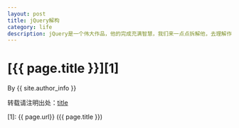 ```yaml
---
layout: post
title: jQuery解构
category: life
description: jQuery是一个伟大作品，他的完成充满智慧，我们来一点点拆解他，去理解作者的思想精华。
---
```

# [{{ page.title }}][1]
By {{ site.author_info }}





转载请注明出处：[title](http://wli12.github.io/fname)


[WeiLi]:    http://wli12.github.io  "WeiLi"
[1]:    {{ page.url}}  ({{ page.title }})


